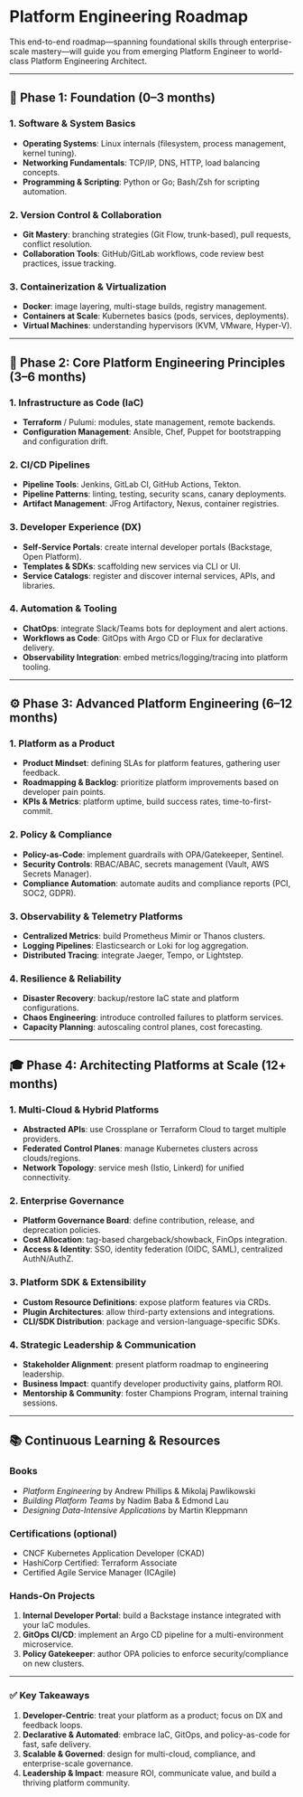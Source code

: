 # Platform Engineering Roadmap

This end-to-end roadmap—spanning foundational skills through enterprise-scale mastery—will guide you from emerging Platform Engineer to world-class Platform Engineering Architect.

---

## 🚀 Phase 1: Foundation (0–3 months)

### 1. Software & System Basics
- **Operating Systems**: Linux internals (filesystem, process management, kernel tuning).
- **Networking Fundamentals**: TCP/IP, DNS, HTTP, load balancing concepts.
- **Programming & Scripting**: Python or Go; Bash/Zsh for scripting automation.

### 2. Version Control & Collaboration
- **Git Mastery**: branching strategies (Git Flow, trunk-based), pull requests, conflict resolution.
- **Collaboration Tools**: GitHub/GitLab workflows, code review best practices, issue tracking.

### 3. Containerization & Virtualization
- **Docker**: image layering, multi-stage builds, registry management.
- **Containers at Scale**: Kubernetes basics (pods, services, deployments).
- **Virtual Machines**: understanding hypervisors (KVM, VMware, Hyper-V).

---

## 🎯 Phase 2: Core Platform Engineering Principles (3–6 months)

### 1. Infrastructure as Code (IaC)
- **Terraform** / Pulumi: modules, state management, remote backends.
- **Configuration Management**: Ansible, Chef, Puppet for bootstrapping and configuration drift.

### 2. CI/CD Pipelines
- **Pipeline Tools**: Jenkins, GitLab CI, GitHub Actions, Tekton.
- **Pipeline Patterns**: linting, testing, security scans, canary deployments.
- **Artifact Management**: JFrog Artifactory, Nexus, container registries.

### 3. Developer Experience (DX)
- **Self-Service Portals**: create internal developer portals (Backstage, Open Platform).
- **Templates & SDKs**: scaffolding new services via CLI or UI.
- **Service Catalogs**: register and discover internal services, APIs, and libraries.

### 4. Automation & Tooling
- **ChatOps**: integrate Slack/Teams bots for deployment and alert actions.
- **Workflows as Code**: GitOps with Argo CD or Flux for declarative delivery.
- **Observability Integration**: embed metrics/logging/tracing into platform tooling.

---

## ⚙️ Phase 3: Advanced Platform Engineering (6–12 months)

### 1. Platform as a Product
- **Product Mindset**: defining SLAs for platform features, gathering user feedback.
- **Roadmapping & Backlog**: prioritize platform improvements based on developer pain points.
- **KPIs & Metrics**: platform uptime, build success rates, time-to-first-commit.

### 2. Policy & Compliance
- **Policy-as-Code**: implement guardrails with OPA/Gatekeeper, Sentinel.
- **Security Controls**: RBAC/ABAC, secrets management (Vault, AWS Secrets Manager).
- **Compliance Automation**: automate audits and compliance reports (PCI, SOC2, GDPR).

### 3. Observability & Telemetry Platforms
- **Centralized Metrics**: build Prometheus Mimir or Thanos clusters.
- **Logging Pipelines**: Elasticsearch or Loki for log aggregation.
- **Distributed Tracing**: integrate Jaeger, Tempo, or Lightstep.

### 4. Resilience & Reliability
- **Disaster Recovery**: backup/restore IaC state and platform configurations.
- **Chaos Engineering**: introduce controlled failures to platform services.
- **Capacity Planning**: autoscaling control planes, cost forecasting.

---

## 🎓 Phase 4: Architecting Platforms at Scale (12+ months)

### 1. Multi-Cloud & Hybrid Platforms
- **Abstracted APIs**: use Crossplane or Terraform Cloud to target multiple providers.
- **Federated Control Planes**: manage Kubernetes clusters across clouds/regions.
- **Network Topology**: service mesh (Istio, Linkerd) for unified connectivity.

### 2. Enterprise Governance
- **Platform Governance Board**: define contribution, release, and deprecation policies.
- **Cost Allocation**: tag-based chargeback/showback, FinOps integration.
- **Access & Identity**: SSO, identity federation (OIDC, SAML), centralized AuthN/AuthZ.

### 3. Platform SDK & Extensibility
- **Custom Resource Definitions**: expose platform features via CRDs.
- **Plugin Architectures**: allow third-party extensions and integrations.
- **CLI/SDK Distribution**: package and version-language-specific SDKs.

### 4. Strategic Leadership & Communication
- **Stakeholder Alignment**: present platform roadmap to engineering leadership.
- **Business Impact**: quantify developer productivity gains, platform ROI.
- **Mentorship & Community**: foster Champions Program, internal training sessions.

---

## 📚 Continuous Learning & Resources

### Books
- _Platform Engineering_ by Andrew Phillips & Mikolaj Pawlikowski
- _Building Platform Teams_ by Nadim Baba & Edmond Lau
- _Designing Data-Intensive Applications_ by Martin Kleppmann

### Certifications (optional)
- CNCF Kubernetes Application Developer (CKAD)
- HashiCorp Certified: Terraform Associate
- Certified Agile Service Manager (ICAgile)

### Hands-On Projects
1. **Internal Developer Portal**: build a Backstage instance integrated with your IaC modules.
2. **GitOps CI/CD**: implement an Argo CD pipeline for a multi-environment microservice.
3. **Policy Gatekeeper**: author OPA policies to enforce security/compliance on new clusters.

---

### ✅ Key Takeaways

1. **Developer-Centric**: treat your platform as a product; focus on DX and feedback loops.  
2. **Declarative & Automated**: embrace IaC, GitOps, and policy-as-code for fast, safe delivery.  
3. **Scalable & Governed**: design for multi-cloud, compliance, and enterprise-scale governance.  
4. **Leadership & Impact**: measure ROI, communicate value, and build a thriving platform community.
